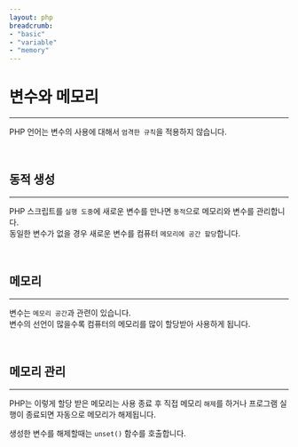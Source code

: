 ```yaml
---
layout: php
breadcrumb:
- "basic"
- "variable"
- "memory"
---
```


# 변수와 메모리
---
PHP 언어는 변수의 사용에 대해서 `엄격한 규칙`을 적용하지 않습니다.  

<br>

## 동적 생성
---
PHP 스크립트를 `실행 도중`에 새로운 변수를 만나면 `동적`으로 메모리와 변수를 관리합니다.  
동일한 변수가 없을 경우 새로운 변수를 컴퓨터 `메모리에 공간 할당`합니다.  

<br>

## 메모리
---
변수는 `메모리 공간`과 관련이 있습니다.  
변수의 선언이 많을수록 컴퓨터의 메모리를 많이 할당받아 사용하게 됩니다.  

<br>

## 메모리 관리
---
PHP는 이렇게 할당 받은 메모리는 사용 종료 후 직접 메모리 `해제`를 하거나 프로그램 실행이 종료되면 자동으로 메모리가 해제됩니다.

생성한 변수를 해제할때는 `unset()` 함수를 호출합니다.

